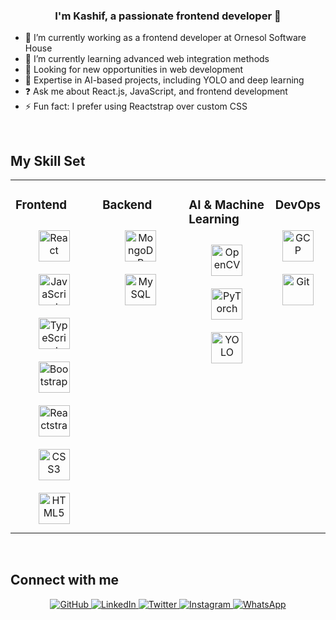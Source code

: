 <div align="center">
<!--   <img src="https://rishavanand.github.io/static/images/greetings.gif" align="center" style="width: 100%" /> -->
</div>  

### <div align="center">I'm Kashif, a passionate frontend developer 🚀</div>  

- 🔭 I’m currently working as a frontend developer at Ornesol Software House  
- 🌱 I’m currently learning advanced web integration methods  
- 💼 Looking for new opportunities in web development  
- 🎯 Expertise in AI-based projects, including YOLO and deep learning  
- ❓ Ask me about React.js, JavaScript, and frontend development  
- ⚡ Fun fact: I prefer using Reactstrap over custom CSS  

<br/>

## My Skill Set  
<table><tr><td valign="top" width="33%">

### Frontend  
<div align="center">  
<a href="https://reactjs.org/" target="_blank"><img style="margin: 10px" src="https://profilinator.rishav.dev/skills-assets/react-original-wordmark.svg" alt="React" height="50" /></a>  
<a href="https://www.javascript.com/" target="_blank"><img style="margin: 10px" src="https://profilinator.rishav.dev/skills-assets/javascript-original.svg" alt="JavaScript" height="50" /></a>  
<a href="https://www.typescriptlang.org/" target="_blank"><img style="margin: 10px" src="https://profilinator.rishav.dev/skills-assets/typescript-original.svg" alt="TypeScript" height="50" /></a>  
<a href="https://getbootstrap.com/" target="_blank"><img style="margin: 10px" src="https://profilinator.rishav.dev/skills-assets/bootstrap-plain.svg" alt="Bootstrap" height="50" /></a>  
<a href="https://reactstrap.github.io/" target="_blank"><img style="margin: 10px" src="https://reactstrap.github.io/logo.svg" alt="Reactstrap" height="50" /></a>  
<a href="https://www.w3schools.com/css/" target="_blank"><img style="margin: 10px" src="https://profilinator.rishav.dev/skills-assets/css3-original-wordmark.svg" alt="CSS3" height="50" /></a>  
<a href="https://en.wikipedia.org/wiki/HTML5" target="_blank"><img style="margin: 10px" src="https://profilinator.rishav.dev/skills-assets/html5-original-wordmark.svg" alt="HTML5" height="50" /></a>  
</div>

</td><td valign="top" width="33%">

### Backend  
<div align="center">  
<a href="https://www.mongodb.com/" target="_blank"><img style="margin: 10px" src="https://profilinator.rishav.dev/skills-assets/mongodb-original-wordmark.svg" alt="MongoDB" height="50" /></a>  
<a href="https://www.mysql.com/" target="_blank"><img style="margin: 10px" src="https://profilinator.rishav.dev/skills-assets/mysql-original-wordmark.svg" alt="MySQL" height="50" /></a>  
</div>

</td><td valign="top" width="33%">

### AI & Machine Learning  
<div align="center">  
<a href="https://opencv.org/" target="_blank"><img style="margin: 10px" src="https://profilinator.rishav.dev/skills-assets/opencv.png" alt="OpenCV" height="50" /></a>  
<a href="https://pytorch.org/" target="_blank"><img style="margin: 10px" src="https://profilinator.rishav.dev/skills-assets/pytorch-icon.svg" alt="PyTorch" height="50" /></a>  
<a href="https://pjreddie.com/darknet/yolo/" target="_blank"><img style="margin: 10px" src="https://upload.wikimedia.org/wikipedia/commons/2/2e/Yolo_logo.png" alt="YOLO" height="50" /></a>  
</div>
</td><td valign="top" width="33%">

### DevOps  
<div align="center">   
<a href="https://cloud.google.com/" target="_blank"><img style="margin: 10px" src="https://profilinator.rishav.dev/skills-assets/google_cloud-icon.svg" alt="GCP" height="50" /></a>  
<a href="https://github.com/" target="_blank"><img style="margin: 10px" src="https://profilinator.rishav.dev/skills-assets/git-scm-icon.svg" alt="Git" height="50" /></a>  
</div>
</td></tr></table>  

<br/>

## Connect with me  
<div align="center">
<a href="https://github.com/kashifcod" target="_blank">
<img src="https://img.shields.io/badge/github-%2324292e.svg?&style=for-the-badge&logo=github&logoColor=white" alt="GitHub" />
</a>
<a href="https://www.linkedin.com/in/kashifali07/" target="_blank">
<img src="https://img.shields.io/badge/linkedin-%231E77B5.svg?&style=for-the-badge&logo=linkedin&logoColor=white" alt="LinkedIn" />
</a>
<a href="#" target="_blank">
<img src="https://img.shields.io/badge/twitter-%2300acee.svg?&style=for-the-badge&logo=twitter&logoColor=white" alt="Twitter" />
</a>
<a href="https://www.instagram.com/kashif_aziz110/" target="_blank">
<img src="https://img.shields.io/badge/instagram-%23E4405F.svg?&style=for-the-badge&logo=instagram&logoColor=white" alt="Instagram" />
</a>
  <a href="https://wa.me/message/CBBH7TI6BL2GD1" target="_blank">
<img src="https://img.shields.io/badge/whatsapp-%25D366.svg?&style=for-the-badge&logo=whatsapp&logoColor=white" alt="WhatsApp" />
</a>
</div>

